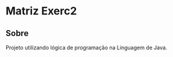 <h1>Matriz Exerc2</h1>

<h2>Sobre</h2>
<p>Projeto utilizando lógica de programação na Linguagem de Java.</p>
